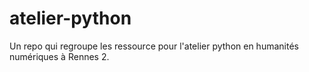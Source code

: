 # atelier-python
Un repo qui regroupe les ressource pour l'atelier python en humanités numériques à Rennes 2.
